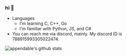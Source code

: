 ### hi 👋

<!--
**appendable/appendable** is a ✨ _special_ ✨ repository because its `README.md` (this file) appears on your GitHub profile.-->

- Languages
  - I'm learning C, C++, Go
  - I'm familiar with Python, JS, and C#
- You can reach me via discord, mainly. My discord ID is 788915993305022474.

![appendable's github stats](https://github-readme-stats.vercel.app/api?username=appendable&theme=radical)



